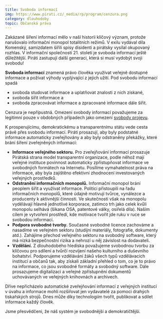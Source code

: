 ```yaml
---
title: Svoboda informací
img: https://www.pirati.cz/_media/rp/program/cenzura.png
category: dlouhodoby
topic: Občanská práva
---
```


Zakázané šíření informací mělo v naší historii klíčový význam, protože narušovalo informační monopol totalitních režimů. V exilu vydával díla Komenský, samizdatem šířili spisy disidenti a pirátsky vysílal okupovaný rozhlas. V informační společnosti 21. století je svoboda informací ještě důležitější. Piráti zastupují další generaci, která si musí vydobýt svoji svobodu!

**Svoboda informací** znamená právo člověka využívat
veřejně dostupné informace a požívat výhody vyplývající z jejich užití. Pod svobodu informací spadá

- svoboda studovat informace a uplatňovat znalosti z nich získané,
- svoboda šířit informace a
- svoboda zpracovávat informace a zpracované informace dále šířit.

Cenzura je nepřípustná. Omezení svobody informací považujeme za legitimní pouze v obdobných případech jako omezení [svobody projevu][svoboda-projevu].

K prosperujícímu, demokratickému a transparentnímu státu vede cesta právě přes svobodu informací. Piráti prosazují, aby byly podstatné informace automaticky zveřejňovány a aby byly odstraněny překážky, které brání šíření zveřejněných informací:

- **Informace veřejného sektoru.** Pro zveřejňování informací prosazuje Pirátská strana model transparentní organizace, podle něhož mají veřejné instituce povinnost automaticky zpřístupňovat informace ve svobodných formátech na Internetu. Posílíme vymahatelnost práva na informace, aby byla zajištěno efektivní zhodnocení investovaných veřejných prostředků.
- **Odstranění informačních monopolů.** Informační monopol brání peoplem šířit a využívat informace. Politici přistoupili na řadu informačních monopolů, které údajně motivují tvůrce, vynálezce a producenty k aktivnější činnosti. Ve skutečnosti však na monopolu vydělávají hlavně jednotlivé korporace, zatímco trh jako celek kvůli monopolu selhává (šikana OSA, patentové války, osiřelá díla). Naším cílem je vytvoření prostředí, kde motivace tvořit jde ruku v ruce se svobodou informací.
- **Podpora svobodné tvorby.** Současné svobodné licence zachováme a nasadíme ve veřejném sektoru (studijní materiály, fotografie, dokumenty atd.). Zahájíme přechod veřejného sektoru na svobodný software, který má nízká bezpečnostní rizika a nehrozí u něj závislost na dodavateli.
- **Vzdělání.** Z dlouhodobého hlediska považujeme svobodnou tvorbu za klíčovou pro sdílení a tvůrčí rozvíjení našeho kulturního a duševního bohatství. Podporujeme vzdělávání žáků všech typů vzdělávacích institucí a občanů tak, aby získali základní přehled o tom, co je to právo na informace, co jsou svobodné formáty a svobodný software. Dále prosazujeme digitalizaci a veřejné zpřístupnění dokumentů uchovávaných ve veřejných knihovnách a archivech.

Dříve nepřicházelo automatické zveřejňování informací z veřejných institucí v úvahu a informace mohli rozšiřovat jen vydavatelé za pomoci drahých tiskařských strojů. Dnes může díky technologiím tvořit, publikovat a sdílet informace každý člověk.

Jsme přesvědčeni, že náš systém je svobodnější a demokratičtější.

[svoboda-projevu]: https://www.pirati.cz/program/dlouhodoby/svoboda-projevu
[transparentni-organizace]: https://www.pirati.cz/program/dlouhodoby/transparentni-organizace
[vzdelavani]: https://www.pirati.cz/program/dlouhodoby/vzdelavani
